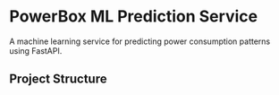 # PowerBox ML Prediction Service

A machine learning service for predicting power consumption patterns using FastAPI.

## Project Structure

